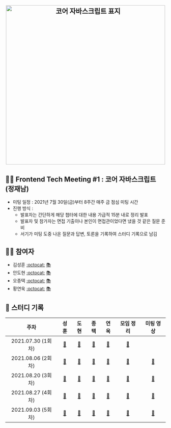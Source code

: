 <h2 align="center">
  <img src="https://user-images.githubusercontent.com/35240142/127080737-3ac776ee-6977-4eaf-b800-b1233da77d93.png" alt="코어 자바스크립트 표지" width="500">
</h2>

## 👨‍💻 Frontend Tech Meeting #1 : 코어 자바스크립트 (정재남)

- 미팅 일정 : 2021년 7월 30일(금)부터 8주간 매주 금 점심 미팅 시간
- 진행 방식 :
  - 발표자는 간단하게 해당 챕터에 대한 내용 가급적 15분 내로 정리 발표
  - 발표자 및 참가자는 면접 기출이나 본인이 면접관이었다면 냈을 것 같은 질문 준비
  - 서기가 미팅 도중 나온 질문과 답변, 토론을 기록하여 스터디 기록으로 남김

## 🙇‍♂️ 참여자

- 김성훈 [:octocat:](https://github.com/Tonyk0901) [📚](https://velog.io/@tonyk0901)
- 안도현 [:octocat:](https://github.com/) [📚](https://brunch.co.kr/@a3869b174cc1492/1)
- 오종택 [:octocat:](https://github.com/saengmotmi) [📚](https://saengmotmi.netlify.app/)
- 황연욱 [:octocat:](https://github.com/younuk23) [📚](https://solveaproblem.dev/)

## 📘 스터디 기록

|        주차        |                                      성훈                                       |                                           도현                                           |                                                        종택                                                        |                               연욱                                |          모임 정리           |                      미팅 영상                      |
| :----------------: | :-----------------------------------------------------------------------------: | :--------------------------------------------------------------------------------------: | :----------------------------------------------------------------------------------------------------------------: | :---------------------------------------------------------------: | :--------------------------: | :-------------------------------------------------: |
| 2021.07.30 (1회차) |      [:link:](https://wecode.notion.site/622be987d093402686149eb3e675e9d0)      |                    [:link:](https://brunch.co.kr/@a3869b174cc1492/1)                     |     [:link:](https://saengmotmi.netlify.app/study/2021-07-30-%EB%8D%B0%EC%9D%B4%ED%84%B0-%ED%83%80%EC%9E%85/)      |     [:link:](https://solveaproblem.dev/javacsript-data-type/)     | [:link:](./meeting/week1.md) |                                                     |
| 2021.08.06 (2회차) |      [:link:](https://wecode.notion.site/ec32f36a0814465d9a30583134d90d66)      |                    [:link:](https://brunch.co.kr/@a3869b174cc1492/1)                     | [:link:](https://saengmotmi.netlify.app/study/2021-08-05-%EC%8B%A4%ED%96%89-%EC%BB%A8%ED%85%8D%EC%8A%A4%ED%8A%B8/) | [:link:](https://solveaproblem.dev/javascript-execution-context/) | [:link:](./meeting/week2.md) |        [:link:](https://vimeo.com/583827837)        |
| 2021.08.20 (3회차) | [:link:](https://wecode.notion.site/This-mojo-8863d2d97d814906925822565f7a0df4) | [:link:](https://wecode.notion.site/What-is-this-in-JS-66b73330b1cd4a6c8b9ea4c8e08e822b) |                          [:link:](https://saengmotmi.netlify.app/study/2021-08-18-this/)                           |       [:link:](https://solveaproblem.dev/javascript-this/)        | [:link:](./meeting/week3.md) | [:link:](https://vimeo.com/manage/videos/591404811) |
| 2021.08.27 (4회차) |                                   [:link:](https://wecode.notion.site/Callback-mojo-75d8af2eef3442b08ef47a866b3a8576)                                    |                                        [:link:](https://wecode.notion.site/e23408e73ee24d45b6e63f59b60742c8)                                        |          [:link:](https://saengmotmi.netlify.app/study/2021-08-23-%EC%BD%9C%EB%B0%B1-%ED%95%A8%EC%88%98/)          |                            [:link:](https://solveaproblem.dev/javascript-callback-function/)                             | [:link:](./meeting/week4.md) |                     [:link:]()                      |
| 2021.09.03 (5회차) |                                   [:link:](https://wecode.notion.site/Callback-mojo-75d8af2eef3442b08ef47a866b3a8576)                                    |                                        [:link:](https://wecode.notion.site/0012dd69d01543a98b1b3c35bb9317f8)                                        |          [:link:](https://saengmotmi.netlify.app/study/2021-09-01-%ED%81%B4%EB%A1%9C%EC%A0%80/)          |                            [:link:](https://solveaproblem.dev/javascript-closure/)                             | [:link:](./meeting/week4.md) |                     [:link:](https://vimeo.com/596976701)                      |
